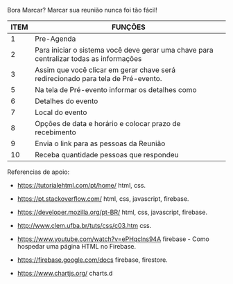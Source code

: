 Bora Marcar?
Marcar sua reunião nunca foi tão fácil!

| ITEM | FUNÇÕES |
| ---- | ------- |
 1 | Pre-Agenda
 2 | Para iniciar o sistema você deve gerar uma chave para centralizar todas as informações
 3 |Assim que você clicar em gerar chave será redirecionado para tela de Pré-evento.
 5 |Na tela de Pré-evento informar os detalhes como
  6|Detalhes do evento
  7| Local do evento
  8| Opções de data e horário e colocar prazo de recebimento 
  9| Envia o link para as pessoas da Reunião
  10| Receba quantidade pessoas que respondeu 

Referencias de apoio:

- https://tutorialehtml.com/pt/home/
html, css.

- https://pt.stackoverflow.com/
html, css, javascript, firebase.

- https://developer.mozilla.org/pt-BR/
html, css, javascript, firebase.

- http://www.clem.ufba.br/tuts/css/c03.htm
css.

- https://www.youtube.com/watch?v=ePHqclns94A
firebase - Como hospedar uma página HTML no Firebase.

- https://firebase.google.com/docs
firebase, firestore.

- https://www.chartjs.org/
charts.d
